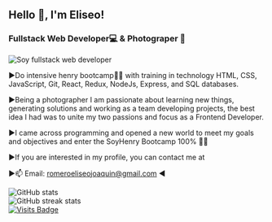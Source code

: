 ## Hello 👋, I'm  Eliseo!
 ### Fullstack Web Developer💻  & Photograper 📸
![Soy fullstack web developer](https://miro.medium.com/max/1400/0*0O5n9x6pzlJ5qLkC.gif)

▶Do intensive henry bootcamp🚀🚀 with training in technology HTML, CSS, JavaScript, Git, React, Redux, NodeJs, Express, and SQL databases.

▶Being a photographer I am passionate about learning new things, generating solutions and working as a team
developing projects, the best idea I had was to unite my two passions and focus as a Frontend
Developer.

▶I came across programming and opened a new world to meet my goals and objectives and
enter the SoyHenry Bootcamp 100% 🚀🚀

▶If you are interested in my profile, you can contact me at

▶📫 Email: romeroeliseojoaquin@gmail.com ◀

             
![GitHub stats](https://github-readme-stats.vercel.app/api?username=EliseoRom&show_icons=true&count_private=true)  
![GitHub streak stats](https://github-readme-streak-stats.herokuapp.com/?user=EliseoRom)  
[![Visits Badge](https://badges.pufler.dev/visits/EliseoRom/EliseoRom)](https://badges.pufler.dev)

<!---
EliseoRom/EliseoRom is a ✨ special ✨ repository because its `README.md` (this file) appears on your GitHub profile.
You can click the Preview link to take a look at your changes.
--->
